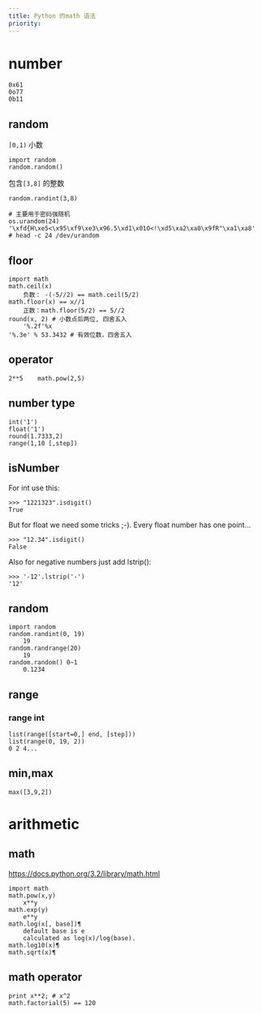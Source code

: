 ```yaml
---
title: Python 的math 语法
priority:
---
```

# number

    0x61
    0o77
    0b11

## random
`[0,1)` 小数

	import random
    random.random()

包含`[3,8]` 的整数

	random.randint(3,8)

	# 主要用于密码强随机
	os.urandom(24)
	'\xfd{H\xe5<\x95\xf9\xe3\x96.5\xd1\x01O<!\xd5\xa2\xa0\x9fR"\xa1\xa8'
    # head -c 24 /dev/urandom

## floor

    import math
    math.ceil(x)
        负数： -(-5//2) == math.ceil(5/2)
    math.floor(x) == x//1
        正数：math.floor(5/2) == 5//2	
    round(x, 2) # 小数点后两位, 四舍五入
		'%.2f'%x
	'%.3e' % 53.3432 # 有效位数，四舍五入

## operator

    2**5	math.pow(2,5)

## number type

	int('1')
	float('1')
	round(1.7333,2)
	range(1,10 [,step])

## isNumber
For int use this:

	>>> "1221323".isdigit()
	True

But for float we need some tricks ;-). Every float number has one point...

	>>> "12.34".isdigit()
	False

Also for negative numbers just add lstrip():

	>>> '-12'.lstrip('-')
	'12'

## random

	import random
	random.randint(0, 19)
        19
	random.randrange(20)
		19
	random.random() 0~1
		0.1234

## range

### range int

	list(range([start=0,] end, [step]))
    list(range(0, 19, 2))
    0 2 4...

## min,max

    max([3,9,2])

# arithmetic

## math
https://docs.python.org/3.2/library/math.html

    import math
    math.pow(x,y)
        x**y
    math.exp(y)
        e**y
    math.log(x[, base])¶
        default base is e
        calculated as log(x)/log(base).
    math.log10(x)¶
    math.sqrt(x)¶

## math operator

	print x**2; # x^2
    math.factorial(5) == 120
